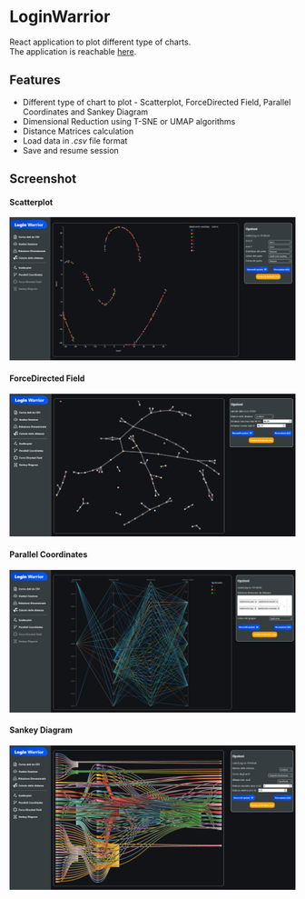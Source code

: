 # LoginWarrior
React application to plot different type of charts. <br>
The application is reachable [here](https://codesixswe.github.io/).

## Features
* Different type of chart to plot - Scatterplot, ForceDirected Field, Parallel Coordinates and Sankey Diagram
* Dimensional Reduction using T-SNE or UMAP algorithms
* Distance Matrices calculation
* Load data in _.csv_ file format
* Save and resume session

## Screenshot
#### Scatterplot
<img src="img/scatterplot.PNG" />

#### ForceDirected Field
<img src="img/forceDirected.PNG" />

#### Parallel Coordinates
<img src="img/parallelCoordinates.PNG" />

#### Sankey Diagram
<img src="img/sankeyDiagram.PNG" />
